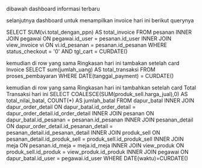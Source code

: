 dibawah dashboard informasi terbaru

selanjutnya dashboard untuk menampilkan invoice hari ini
berikut querynya

SELECT
SUM(vi.total_dengan_ppn) AS total_invoice
FROM
pesanan
INNER JOIN pegawai ON pegawai.id_user = pesanan.id_user
INNER JOIN view_invoice vi ON vi.id_pesanan = pesanan.id_pesanan
WHERE
status_checkout = '0'
AND tgl_cart = CURDATE()

kemudian di row yang sama Ringkasan hari ini tambakan setelah card Invoice
SELECT
sum(jumlah_uang) AS total_transaksi
FROM
proses_pembayaran
WHERE
DATE(tanggal_payment) = CURDATE()

kemudian di row yang sama Ringkasan hari ini tambahkan setelah card Total Transaksi hari ini
SELECT
COALESCE(SUM(produk_sell.harga_jual),0) AS total_nilai_batal,
COUNT(\*) AS jumlah_batal
FROM
dapur_batal
INNER JOIN dapur_order_detail
ON dapur_batal.id_order_detail = dapur_order_detail.id_order_detail
INNER JOIN pesanan
ON dapur_batal.id_pesanan = pesanan.id_pesanan
INNER JOIN pesanan_detail
ON dapur_order_detail.id_pesanan_detail = pesanan_detail.id_pesanan_detail
INNER JOIN produk_sell
ON pesanan_detail.id_produk_sell = produk_sell.id_produk_sell
INNER JOIN meja
ON pesanan.id_meja = meja.id_meja
INNER JOIN view_produk
ON produk_sell.id_produk = view_produk.id_produk
INNER JOIN pegawai
ON dapur_batal.id_user = pegawai.id_user
WHERE
DATE(waktu)=CURDATE()

